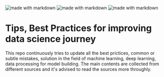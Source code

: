 

<img src="https://img.shields.io/badge/DataScience-Mistakes-yellowgreen.svg?style=flat" alt="made with markdown">  <img src="https://img.shields.io/badge/MachineLearning-BestPractices-green.svg?style=flat" alt="made with markdown"> <img src="https://img.shields.io/badge/DeepLearning-Debugging-blue.svg?style=flat" alt="made with markdown"> 


# Tips, Best Practices for improving data science journey

This repo continuously tries to update all the best prictices, common or subtle mistakes, solution in the field of machine learning, deep learning, data processing for model building. The main contents are collected from different sources and it's advised to read the sources more throughly.

